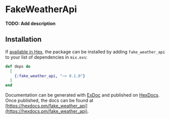 # FakeWeatherApi

**TODO: Add description**

## Installation

If [available in Hex](https://hex.pm/docs/publish), the package can be installed
by adding `fake_weather_api` to your list of dependencies in `mix.exs`:

```elixir
def deps do
  [
    {:fake_weather_api, "~> 0.1.0"}
  ]
end
```

Documentation can be generated with [ExDoc](https://github.com/elixir-lang/ex_doc)
and published on [HexDocs](https://hexdocs.pm). Once published, the docs can
be found at [https://hexdocs.pm/fake_weather_api](https://hexdocs.pm/fake_weather_api).

